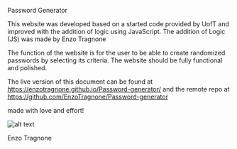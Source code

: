 Password Generator

This website was developed based on a started code provided by UofT and improved with the addition of logic using JavaScript. 
The addition of Logic (JS) was made by Enzo Tragnone

The function of the website is for the user to be able to create randomized passwords by selecting its criteria. The website should be fully functional and polished.

The live version of this document can be found at https://enzotragnone.github.io/Password-generator/
and the remote repo at https://github.com/EnzoTragnone/Password-generator

made with love and effort!

![alt text](http://url/to/img.png)


Enzo Tragnone
